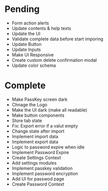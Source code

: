 # Pending
- Form action alerts 
- Update contents & help texts
- Update the UI
- Validate complete data before start imporing
- Update Button
- Update Inputs
- Make UI Responsive
- Create custom delete confirmation modal
- Update color schema


# Complete
- Make PassKey screen dark
- Chnage the Logo
- Make the UI dark (make all readable)
- Make button components
- Store tab state
- Fix: Export error if a valut empty
- Change state after import
- Implement import data
- Implement export data
- Logic to password expire when idle
- Implement Password Expire
- Create Settings Context
- Add settings modules
- Implement passkey validation
- Implement password encryption
- Add UI for passwod page
- Create Password Context